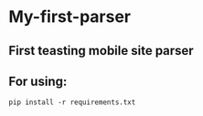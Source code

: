 # My-first-parser
## First teasting mobile site parser
## For using:
```
pip install -r requirements.txt
```
